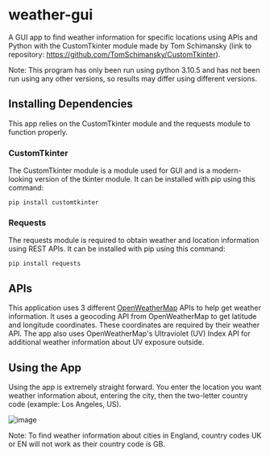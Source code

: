 # weather-gui
A GUI app to find weather information for specific locations using APIs and Python with the CustomTkinter module made by Tom Schimansky (link to repository: https://github.com/TomSchimansky/CustomTkinter).

Note: This program has only been run using python 3.10.5 and has not been run using any other versions, so results may differ using different versions.

## Installing Dependencies
This app relies on the CustomTkinter module and the requests module to function properly.

### CustomTkinter
The CustomTkinter module is a module used for GUI and is a modern-looking version of the tkinter module. It can be installed with pip using this command:
```
pip install customtkinter
```

### Requests
The requests module is required to obtain weather and location information using REST APIs. It can be installed with pip using this command:
```
pip install requests
```

## APIs
This application uses 3 different [OpenWeatherMap](https://openweathermap.org/) APIs to help get weather information. It uses a geocoding API from OpenWeatherMap to get latitude and longitude coordinates. These coordinates are required by their weather API. The app also uses OpenWeatherMap's Ultraviolet (UV) Index API for additional weather information about UV exposure outside.

## Using the App
Using the app is extremely straight forward. You enter the location you want weather information about, entering the city, then the two-letter country code (example: Los Angeles, US).

![image](https://github.com/PythonCoder8/weather-gui/assets/72826534/9e5ab2fa-44d8-4e95-9453-92cd88681bab)

Note: To find weather information about cities in England, country codes UK or EN will not work as their country code is GB.
